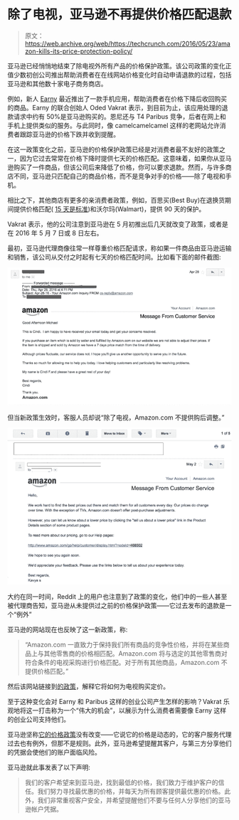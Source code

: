 # 除了电视，亚马逊不再提供价格匹配退款

> 原文：<https://web.archive.org/web/https://techcrunch.com/2016/05/23/amazon-kills-its-price-protection-policy/>

亚马逊已经悄悄地结束了除电视外所有产品的价格保护政策。该公司政策的变化正值少数初创公司推出帮助消费者在在线网站价格变化时自动申请退款的过程，包括亚马逊和其他数十家电子商务商店。

例如，新人 [Earny](https://web.archive.org/web/20221208005950/https://www.crunchbase.com/organization/earny) 最近推出了一款手机应用，帮助消费者在价格下降后收回购买的商品。Earny 的联合创始人 Oded Vakrat 表示，到目前为止，该应用处理的退款请求中约有 50%是亚马逊购买的。恩尼还与 T4 Paribus 竞争，后者在网上和手机上提供类似的服务。与此同时，像 camelcamelcamel 这样的老网站允许消费者跟踪亚马逊的价格下跌并收到提醒。

在这一政策变化之前，亚马逊的价格保护政策已经是对消费者最不友好的政策之一，因为它过去常常在价格下降时提供七天的价格匹配。这意味着，如果你从亚马逊购买了一件商品，但该公司后来降低了价格，你可以要求退款。然而，与许多商店不同，亚马逊只匹配自己的商品价格，而不是竞争对手的价格——除了电视和手机。

相比之下，其他商店有更多的亲消费者政策，例如，百思买(Best Buy)在退换货期间提供价格匹配( [15 天是标准](https://web.archive.org/web/20221208005950/http://www.bestbuy.com/site/help-topics/return-exchange-policy/pcmcat260800050014.c?id=pcmcat260800050014))和沃尔玛(Walmart)，提供 90 天的保护。

Vakrat 表示，他的公司注意到亚马逊在 5 月初推出后几天就改变了政策，或者是在 2016 年 5 月 7 日或 8 日左右。

最初，亚马逊代理商像往常一样尊重价格匹配请求，称如果一件商品由亚马逊运输和销售，该公司从交付之时起有七天的价格匹配时间。比如看下面的邮件截图:

![Amazon PP answer](img/554f6f9e1588d459b7838df194281c6b.png)

但当新政策生效时，客服人员却说“除了电视，Amazon.com 不提供购后调整。”

![Only TV's](img/d70bc24b8d30a1b00ed44987a6c95b0e.png)

大约在同一时间，Reddit 上的用户也注意到了政策的变化，他们中的一些人甚至被代理商告知，亚马逊从未提供过之前的价格保护政策——它过去发布的退款是一个“例外”

亚马逊的网站现在也反映了这一新政策，称:

> “Amazon.com 一直致力于保持我们所有商品的竞争性价格，并将在某些商品上与其他零售商的价格相匹配。Amazon.com 将与选定的其他零售商对符合条件的电视采购进行价格匹配。对于所有其他商品，Amazon.com 不提供价格匹配。”

然后该网站链接到[的政策](https://web.archive.org/web/20221208005950/https://www.amazon.com/gp/help/customer/display.html?nodeId=200726210)，解释它将如何为电视购买定价。

至于这种变化会对 Earny 和 Paribus 这样的创业公司产生怎样的影响？Vakrat 乐观地将这一打击称为一个“伟大的机会”，以展示为什么消费者需要像 Earny 这样的创业公司支持他们。

亚马逊坚称[它的价格政策](https://web.archive.org/web/20221208005950/https://www.amazon.com/gp/help/customer/display.html?nodeId=201133150)没有改变——它说它的价格是动态的，它的客户服务代理过去也有例外，但那不是规则。此外，亚马逊希望提醒其客户，与第三方分享他们的凭据会使他们的账户面临风险。

亚马逊就此事发表了以下声明:

> 我们的客户希望来到亚马逊，找到最低的价格，我们致力于维护客户的信任。我们努力寻找最优惠的价格，并每天为所有顾客提供最优惠的价格。此外，我们非常重视客户安全，并希望提醒他们不要与任何人分享他们的亚马逊帐户凭据。